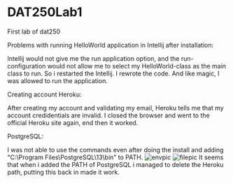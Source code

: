 # DAT250Lab1
First lab of dat250



Problems with running HelloWorld application in Intellij after installation:

Intellij would not give me the run application option, and the run-configuration would not allow me to select my HelloWorld-class as the main class to run.
So i restarted the Intellij. I rewrote the code. And like magic, I was allowed to run the application.



Creating account Heroku:

After creating my account and validating my email, Heroku tells me that my account credidentials are invalid.
I closed the browser and went to the official Heroku site again, end then it worked.


PostgreSQL:

I was not able to use the commands even after doing the install and adding "C:\Program Files\PostgreSQL\13\bin" to PATH.
![envpic](https://user-images.githubusercontent.com/46929671/132041478-c9fc34eb-3a45-46f0-aed0-006e2db93f13.png)
![filepic](https://user-images.githubusercontent.com/46929671/132041697-16468d5d-ddfb-4741-b1a4-ecbe6e787ea0.png)
It seems that when i added the PATH of PostgreSQL i managed to delete the Heroku path, putting this back in made it work.




